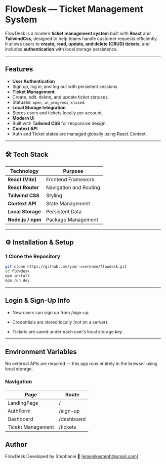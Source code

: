 #  FlowDesk — Ticket Management System

FlowDesk is a modern **ticket management system** built with **React** and **TailwindCss**, designed to help teams handle customer requests efficiently.  
It allows users to **create, read, update, and delete (CRUD) tickets**, and includes **authentication** with local storage persistence.

---

##  Features

-  **User Authentication**
  - Sign up, log in, and log out with persistent sessions.
-  **Ticket Management**
  - Create, edit, delete, and update ticket statuses.
  - Statuses: `open`, `in_progress`, `closed`.
-  **Local Storage Integration**
  - Stores users and tickets locally per account.
-  **Modern UI**
  - Built with **Tailwind CSS** for responsive design.
-  **Context API**
  - Auth and Ticket states are managed globally using React Context.

---

## 🛠️ Tech Stack

| Technology | Purpose |
|-------------|----------|
| **React (Vite)** | Frontend Framework |
| **React Router** | Navigation and Routing |
| **Tailwind CSS** | Styling |
| **Context API** | State Management |
| **Local Storage** | Persistent Data |
| **Node.js / npm** | Package Management |

---

## ⚙️ Installation & Setup

### 1️ Clone the Repository

```bash
git clone https://github.com/your-username/flowdesk.git
cd flowdesk
npm install
npm run dev
```

---  


##  Login & Sign-Up Info

- New users can sign up from /sign-up.

- Credentials are stored locally (not on a server).

- Tickets are saved under each user’s local storage key.

---

## Environment Variables

No external APIs are required — this app runs entirely in the browser using local storage.


### Navigation

|Page               |   Route     |
|-------------------|-------------|
|LandingPage        |     /       |
|AuthForm           |   /sign-up  |
|Dashboard          |  /dashboard |
|Ticekt Management  | /tickets



## Author
FlowDesk
Developed by Stephanie
📧 [emenikesteph@gmail.com]

